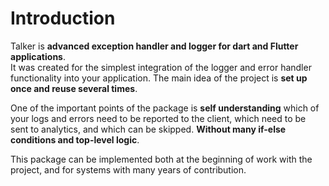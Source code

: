 # Introduction

Talker is **advanced exception handler and logger for dart and Flutter applications**.<br>
It was created for the simplest integration of the logger and error handler functionality into your application. The main idea of the project is **set up once and reuse several times**.

One of the important points of the package is **self understanding** which of your logs and errors need to be reported to the client, which need to be sent to analytics, and which can be skipped. **Without many if-else conditions and top-level logic**.

This package can be implemented both at the beginning of work with the project, and for systems with many years of contribution.


